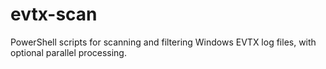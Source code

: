 # evtx-scan
PowerShell scripts for scanning and filtering Windows EVTX log files, with optional parallel processing.
